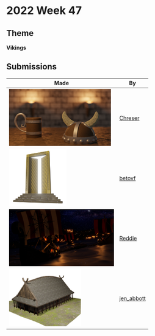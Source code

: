 # 2022 Week 47


## Theme

**Vikings**


## Submissions

| Made | By |
|------|----|
| <img src="./Chreser/ChreserViking1.png" height="150" /> | [Chreser](./Chreser/) |
| <img src="./betovf/valhalla-gate.png" height="150" /> | [betovf](./betovf/) |
| <img src="./Reddie/VikingRaid4.png" height="150" /> | [Reddie](./Reddie/) |
| <img src="./jen_abbott/viking-longhouse-jsa-nov2022.png" height="150" /> | [jen_abbott](./jen_abbott/) |
